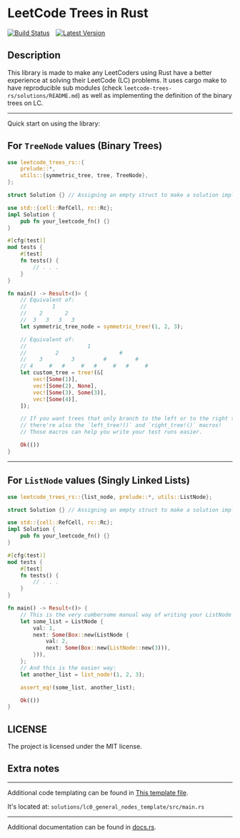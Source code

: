 # LeetCode Trees in Rust

[![Build Status]][Actions]&emsp;[![Latest Version]][crates.io]

[Build Status]: https://img.shields.io/github/actions/workflow/status/1kill2steal/leetcode-trees-rs/rust.yml?branch=main
[Actions]: https://github.com/1kill2steal/leetcode-trees-rs/actions?query=branch%3Amaster
[Latest Version]: https://img.shields.io/crates/v/leetcode-trees-rs.svg
[crates.io]: https://crates.io/crates/leetcode-trees-rs

## Description

This library is made to make any LeetCoders using Rust have a better experience
at solving their LeetCode (LC) problems. It uses cargo make to have
reproducible sub modules (check `leetcode-trees-rs/solutions/README.md`) as
well as implementing the definition of the binary trees on LC.

---

Quick start on using the library:

## For `TreeNode` values (Binary Trees)

```rust
use leetcode_trees_rs::{
    prelude::*,
    utils::{symmetric_tree, tree, TreeNode},
};

struct Solution {} // Assigning an empty struct to make a solution impl block.

use std::{cell::RefCell, rc::Rc};
impl Solution {
    pub fn your_leetcode_fn() {}
}

#[cfg(test)]
mod tests {
    #[test]
    fn tests() {
        // . . .
    }
}

fn main() -> Result<()> {
    // Equivalent of:
    //        1
    //    2       2
    //  3   3   3   3
    let symmetric_tree_node = symmetric_tree!(1, 2, 3);

    // Equivalent of:
    //                   1
    //         2                   #
    //    3         3         #         #
    // 4     #   #     #   #     #   #     #
    let custom_tree = tree!(&[
        vec![Some(1)],
        vec![Some(2), None],
        vec![Some(3), Some(3)],
        vec![Some(4)],
    ]);

    // If you want trees that only branch to the left or to the right then
    // there're also the `left_tree!()` and `right_tree!()` macros!
    // Those macros can help you write your test runs easier.

    Ok(())
}
```

---

## For `ListNode` values (Singly Linked Lists)

```rust
use leetcode_trees_rs::{list_node, prelude::*, utils::ListNode};

struct Solution {} // Assigning an empty struct to make a solution impl block.

use std::{cell::RefCell, rc::Rc};
impl Solution {
    pub fn your_leetcode_fn() {}
}

#[cfg(test)]
mod tests {
    #[test]
    fn tests() {
        // . . .
    }
}

fn main() -> Result<()> {
    // This is the very cumbersome manual way of writing your ListNode structs.
    let some_list = ListNode {
        val: 1,
        next: Some(Box::new(ListNode {
            val: 2,
            next: Some(Box::new(ListNode::new(3))),
        })),
    };
    // And this is the easier way:
    let another_list = list_node!(1, 2, 3);

    assert_eq!(some_list, another_list);

    Ok(())
}
```

## LICENSE

The project is licensed under the MIT license.

## Extra notes

---

Additional code templating can be found in [This template file](https://github.com/1Kill2Steal/leetcode-trees-rs/blob/main/solutions/lc0_general_nodes_template/src/main.rs).

It's located at: `solutions/lc0_general_nodes_template/src/main.rs`

---

Additional documentation can be found in [docs.rs](https://docs.rs/leetcode-trees-rs/latest/leetcode_trees_rs/).
